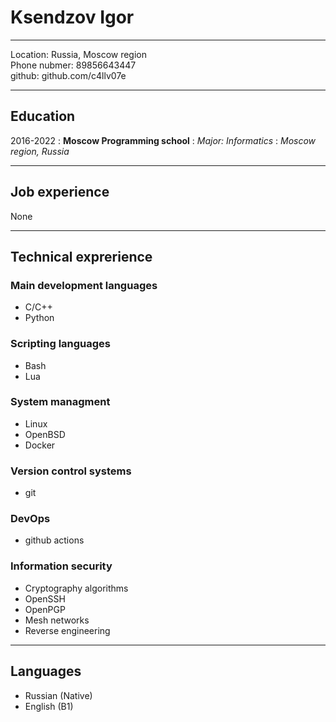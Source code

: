 
# Ksendzov Igor

---

Location: Russia, Moscow region  
Phone nubmer: 89856643447  
github: github.com/c4llv07e

---

## Education

2016-2022
: **Moscow Programming school**
:  _Major: Informatics_
:  _Moscow region, Russia_

---

## Job experience

None

---

## Technical exprerience

### Main development languages

* C/C++
* Python

### Scripting languages

* Bash
* Lua

### System managment

* Linux
* OpenBSD
* Docker

### Version control systems

* git

### DevOps

* github actions

### Information security

* Cryptography algorithms
* OpenSSH
* OpenPGP
* Mesh networks
* Reverse engineering

---

## Languages

* Russian (Native)
* English (B1)
